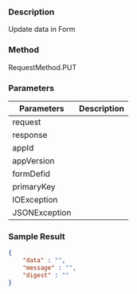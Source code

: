 ### 	

### Description 

Update data in Form

### Method

RequestMethod.PUT

### Parameters 

| Parameters | Description |
|---|---|
| request |  |
| response |  |
| appId |  |
| appVersion |  |
| formDefid |  |
| primaryKey |  |
| IOException |  |
 JSONException |  |
 
### Sample Result

```json
{
	"data" : "",
	"message" : "",
	"digest" : ""
}
```